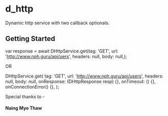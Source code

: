 # d_http

Dynamic http service with two callback optionals.

## Getting Started

var response = await DHttpService.get(tag: 'GET', url: 'http://www.nph.guru/api/uers', headers: null, body: null,);

OR

DHttpService.get(
  tag: 'GET',
  url: 'http://www.nph.guru/api/users',
  headers: null,
  body: null,
  onResponse: (DHttpResponse resp) {},
  onTimeout: () {},
  onConnectionError() {},
  );

Special thanks to -
#### Naing Myo Thaw
